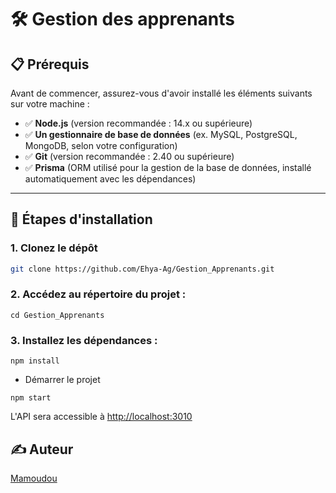 # 🛠️ Gestion des apprenants

## 📋 Prérequis

Avant de commencer, assurez-vous d'avoir installé les éléments suivants sur votre machine :

- ✅ **Node.js** (version recommandée : 14.x ou supérieure)  
- ✅ **Un gestionnaire de base de données** (ex. MySQL, PostgreSQL, MongoDB, selon votre configuration)  
- ✅ **Git** (version recommandée : 2.40 ou supérieure)  
- ✅ **Prisma** (ORM utilisé pour la gestion de la base de données, installé automatiquement avec les dépendances)  

---

## 🚀 Étapes d'installation

### 1. **Clonez le dépôt**

```bash
git clone https://github.com/Ehya-Ag/Gestion_Apprenants.git
```

### 2. Accédez au répertoire du projet :

```
cd Gestion_Apprenants
```

### 3. Installez les dépendances :

```
npm install
```

- Démarrer le projet

```
npm start
```

L'API sera accessible à [http://localhost:3010](http://localhost:3100)


## ✍️ Auteur

[Mamoudou]([Mamoudou](https://github.com/Mamoudou12))